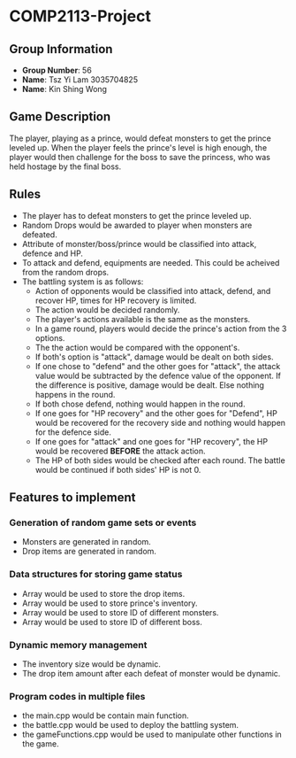 # COMP2113-Project

## Group Information
- **Group Number**: 56
- **Name**: Tsz Yi Lam 3035704825
- **Name**: Kin Shing Wong 

## Game Description
The player, playing as a prince, would defeat monsters to get the prince leveled up. When the player feels the prince's level is high enough, the player would then challenge for the boss to save the princess, who was held hostage by the final boss.

## Rules
- The player has to defeat monsters to get the prince leveled up.
- Random Drops would be awarded to player when monsters are defeated.
- Attribute of monster/boss/prince would be classified into attack, defence and HP.
- To attack and defend, equipments are needed. This could be acheived from the random drops.
- The battling system is as follows:
  - Action of opponents would be classified into attack, defend, and recover HP, times for HP recovery is limited.
  - The action would be decided randomly.
  - The player's actions available is the same as the monsters.
  - In a game round, players would decide the prince's action from the 3 options.
  - The the action would be compared with the opponent's.
  - If both's option is "attack", damage would be dealt on both sides.
  - If one chose to "defend" and the other goes for "attack", the attack value would be subtracted by the defence value of the opponent. If the difference is positive, damage would be dealt. Else nothing happens in the round.
  - If both chose defend, nothing would happen in the round.
  - If one goes for "HP recovery" and the other goes for "Defend", HP would be recovered for the recovery side and nothing would happen for the defence side.
  - If one goes for "attack" and one goes for "HP recovery", the HP would be recovered **BEFORE** the attack action.
  - The HP of both sides would be checked after each round. The battle would be continued if both sides' HP is not 0.

## Features to implement
### Generation of random game sets or events
- Monsters are generated in random.
- Drop items are generated in random.

### Data structures for storing game status
- Array would be used to store the drop items.
- Array would be used to store prince's inventory.
- Array would be used to store ID of different monsters.
- Array would be used to store ID of different boss.

### Dynamic memory management
- The inventory size would be dynamic.
- The drop item amount after each defeat of monster would be dynamic.

### Program codes in multiple files
- the main.cpp would be contain main function.
- the battle.cpp would be used to deploy the battling system.
- the gameFunctions.cpp would be used to manipulate other functions in the game.


